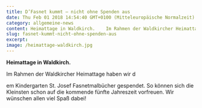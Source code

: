 ```yaml
---
title: D’Fasnet kummt – nicht ohne Spenden aus
date: Thu Feb 01 2018 14:54:40 GMT+0100 (Mitteleuropäische Normalzeit)
category: allgemeine-news
content: Heimattage in Waldkirch.    Im Rahmen der Waldkircher Heimattage haben wir dem Kindergarten St. Josef Fasnetmalbücher gespendet. So können sich die Kleinsten schon auf die kommende fünfte Jahreszeit vorfreuen. Wir wünschen allen viel Spaß dabei!
slug: fasnet-kummt-nicht-ohne-spenden-aus
excerpt: 
image: /heimattage-waldkirch.jpg
---
```


<strong>Heimattage in Waldkirch.</strong></p>

<p>Im Rahmen der Waldkircher Heimattage haben wir d

<!--more-->

em Kindergarten St. Josef Fasnetmalbücher gespendet. So können sich die Kleinsten schon auf die kommende fünfte Jahreszeit vorfreuen. Wir wünschen allen viel Spaß dabei!</p>

</p>